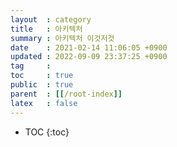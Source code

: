 ```yaml
---
layout  : category
title   : 아키텍처
summary : 아키텍처 이것저것
date    : 2021-02-14 11:06:05 +0900
updated : 2022-09-09 23:37:25 +0900
tag     : 
toc     : true
public  : true
parent  : [[/root-index]]
latex   : false
---
```

* TOC
{:toc}

